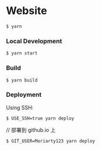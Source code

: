 # Website

```
$ yarn
```

### Local Development

```
$ yarn start
```

### Build

```
$ yarn build
```

### Deployment

Using SSH:

```
$ USE_SSH=true yarn deploy
```

// 部署到 github.io 上

```
$ GIT_USER=Moriarty123 yarn deploy
```
